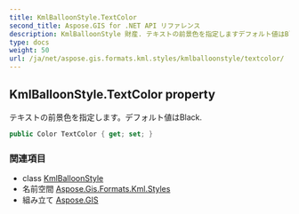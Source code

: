 ```yaml
---
title: KmlBalloonStyle.TextColor
second_title: Aspose.GIS for .NET API リファレンス
description: KmlBalloonStyle 財産. テキストの前景色を指定しますデフォルト値はBlack.
type: docs
weight: 50
url: /ja/net/aspose.gis.formats.kml.styles/kmlballoonstyle/textcolor/
---
```

## KmlBalloonStyle.TextColor property

テキストの前景色を指定します。デフォルト値はBlack.

```csharp
public Color TextColor { get; set; }
```

### 関連項目

* class [KmlBalloonStyle](../)
* 名前空間 [Aspose.Gis.Formats.Kml.Styles](../../kmlballoonstyle/)
* 組み立て [Aspose.GIS](../../../)


